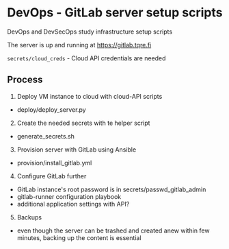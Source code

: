 # DevOps - GitLab server setup scripts
DevOps and DevSecOps study infrastructure setup scripts  

The server is up and running at https://gitlab.tqre.fi

`secrets/cloud_creds` - Cloud API credentials are needed

## Process

1. Deploy VM instance to cloud with cloud-API scripts
- deploy/deploy_server.py

2. Create the needed secrets with te helper script
- generate_secrets.sh

3. Provision server with GitLab using Ansible
- provision/install_gitlab.yml

4. Configure GitLab further 
- GitLab instance's root password is in secrets/passwd_gitlab_admin
- gitlab-runner configuration playbook
- additional application settings with API?

5. Backups
- even though the server can be trashed and created anew within few minutes, backing up the content is essential

